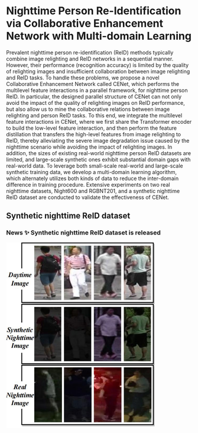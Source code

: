 # Nighttime Person Re-Identification via Collaborative Enhancement Network with Multi-domain Learning

Prevalent nighttime person re-identification (ReID) methods typically combine image relighting and ReID networks in a sequential manner. However, their performance (recognition accuracy) is limited by the quality of relighting images and insufficient collaboration between image relighting and ReID tasks. To handle these problems, we propose a novel Collaborative Enhancement Network called CENet, which performs the multilevel feature interactions in a parallel framework, for nighttime person ReID. In particular, the designed parallel structure of CENet can not only avoid the impact of the quality of relighting images on ReID performance, but also allow us to mine the collaborative relations between image relighting and person ReID tasks. To this end, we integrate the multilevel feature interactions in CENet, where we first share the Transformer encoder to build the low-level feature interaction, and then perform the feature distillation that transfers the high-level features from image relighting to ReID, thereby alleviating the severe image degradation issue caused by the nighttime scenario while avoiding the impact of relighting images. In addition, the sizes of existing real-world nighttime person ReID datasets are limited, and large-scale synthetic ones exhibit substantial domain gaps with real-world data. To leverage both small-scale real-world and large-scale synthetic training data, we develop a multi-domain learning algorithm, which alternately utilizes both kinds of data to reduce the inter-domain difference in training procedure. Extensive experiments on two real nighttime datasets, Night600 and RGBNT201, and a synthetic nighttime ReID dataset are conducted to validate the effectiveness of CENet. 

## Synthetic nighttime ReID dataset
### News :sparkles: Synthetic nighttime ReID dataset is released

<img src="./imgs/Syn_real_imgs.drawio_00.jpg" alt="Miss patterns" width="80%" height="auto">


